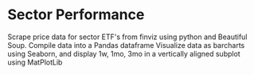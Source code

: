 # Sector Performance

Scrape price data for sector ETF's from finviz using python and Beautiful Soup.
Compile data into a Pandas dataframe
Visualize data as barcharts using Seaborn, and display 1w, 1mo, 3mo in a vertically aligned subplot using MatPlotLib
